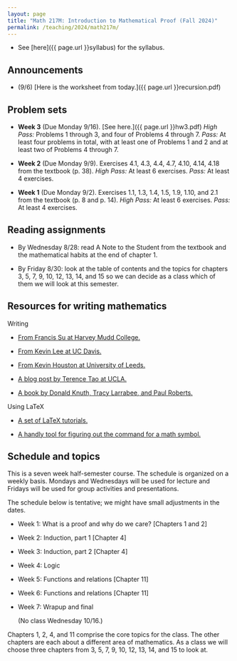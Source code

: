 ```yaml
---
layout: page
title: "Math 217M: Introduction to Mathematical Proof (Fall 2024)"
permalink: /teaching/2024/math217m/
---
```


* See [here]({{ page.url }}syllabus) for the syllabus.


Announcements
-------------

* (9/6) [Here is the worksheet from today.]({{ page.url }}recursion.pdf)

Problem sets
-------

* **Week 3** (Due Monday 9/16). [See here.]({{ page.url }}hw3.pdf) *High Pass:* Problems 1 through 3, and four of Problems 4 through 7. *Pass:* At least four problems in total, with at least one of Problems 1 and 2 and at least two of Problems 4 through 7.

* **Week 2** (Due Monday 9/9). Exercises 4.1, 4.3, 4.4, 4.7, 4.10, 4.14, 4.18 from the textbook (p. 38). *High Pass:* At least 6 exercises. *Pass:* At least 4 exercises.

* **Week 1** (Due Monday 9/2). Exercises 1.1, 1.3, 1.4, 1.5, 1.9, 1.10, and 2.1 from the textbook (p. 8 and p. 14). *High Pass:* At least 6 exercises. *Pass:* At least 4 exercises.

Reading assignments
-------

* By Wednesday 8/28: read A Note to the Student from the textbook and the mathematical habits at the end of chapter 1.

* By Friday 8/30: look at the table of contents and the topics for chapters 3, 5, 7, 9, 10, 12, 13, 14, and 15 so we can decide as a class which of them we will look at this semester.

Resources for writing mathematics
---------

Writing 

* [From Francis Su at Harvey Mudd College.](https://math.hmc.edu/su/writing-math-well/)

* [From Kevin Lee at UC Davis.](https://web.cs.ucdavis.edu/~amenta/w10/writingman.pdf)

* [From Kevin Houston at University of Leeds.](https://www1.maths.leeds.ac.uk/~khouston/pdf/htwm.pdf)

* [A blog post by Terence Tao at UCLA.](https://terrytao.wordpress.com/advice-on-writing-papers/)

* [A book by Donald Knuth, Tracy Larrabee, and Paul Roberts.](https://jmlr.csail.mit.edu/reviewing-papers/knuth_mathematical_writing.pdf)

Using LaTeX

* [A set of LaTeX tutorials.](https://www.overleaf.com/learn/latex/Tutorials) 

* [A handly tool for figuring out the command for a math symbol.](https://detexify.kirelabs.org/classify.html) 

Schedule and topics
--------

This is a seven week half-semester course. The schedule is organized on a weekly basis. Mondays and Wednesdays will be used for lecture and Fridays will be used for group activities and presentations. 

The schedule below is tentative; we might have small adjustments in the dates. 

* Week 1: What is a proof and why do we care? [Chapters 1 and 2]
	
* Week 2: Induction, part 1 [Chapter 4]

* Week 3: Induction, part 2 [Chapter 4]
	
* Week 4: Logic
	
* Week 5: Functions and relations [Chapter 11]
	
* Week 6: Functions and relations [Chapter 11]
	
* Week 7: Wrapup and final
	
	(No class Wednesday 10/16.)
	
Chapters 1, 2, 4, and 11 comprise the core topics for the class. The other chapters are each about a different area of mathematics. As a class we will choose three chapters from 3, 5, 7, 9, 10, 12, 13, 14, and 15 to look at.
